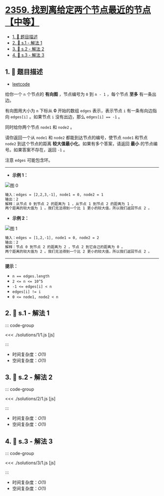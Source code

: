 # [2359. 找到离给定两个节点最近的节点【中等】](https://github.com/tnotesjs/TNotes.leetcode/tree/main/notes/2359.%20%E6%89%BE%E5%88%B0%E7%A6%BB%E7%BB%99%E5%AE%9A%E4%B8%A4%E4%B8%AA%E8%8A%82%E7%82%B9%E6%9C%80%E8%BF%91%E7%9A%84%E8%8A%82%E7%82%B9%E3%80%90%E4%B8%AD%E7%AD%89%E3%80%91)

<!-- region:toc -->

- [1. 📝 题目描述](#1--题目描述)
- [2. 🎯 s.1 - 解法 1](#2--s1---解法-1)
- [3. 🎯 s.2 - 解法 2](#3--s2---解法-2)
- [4. 🎯 s.3 - 解法 3](#4--s3---解法-3)

<!-- endregion:toc -->

## 1. 📝 题目描述

- [leetcode](https://leetcode.cn/problems/find-closest-node-to-given-two-nodes/)

给你一个 `n` 个节点的 **有向图** ，节点编号为 `0` 到 `n - 1` ，每个节点 **至多** 有一条出边。

有向图用大小为 `n` 下标从 **0** 开始的数组 `edges` 表示，表示节点 `i` 有一条有向边指向 `edges[i]` 。如果节点 `i` 没有出边，那么 `edges[i] == -1` 。

同时给你两个节点 `node1` 和 `node2` 。

请你返回一个从 `node1` 和 `node2` 都能到达节点的编号，使节点 `node1` 和节点 `node2` 到这个节点的距离 **较大值最小化**。如果有多个答案，请返回 **最小** 的节点编号。如果答案不存在，返回 `-1` 。

注意 `edges` 可能包含环。

---

- **示例 1：**

![图 0](https://cdn.jsdelivr.net/gh/tnotesjs/imgs@main/2025-09-27-19-44-48.png)

```txt
输入：edges = [2,2,3,-1], node1 = 0, node2 = 1
输出：2
解释：从节点 0 到节点 2 的距离为 1 ，从节点 1 到节点 2 的距离为 1 。
两个距离的较大值为 1 。我们无法得到一个比 1 更小的较大值，所以我们返回节点 2 。
```

- **示例 2：**

![图 1](https://cdn.jsdelivr.net/gh/tnotesjs/imgs@main/2025-09-27-19-44-54.png)

```txt
输入：edges = [1,2,-1], node1 = 0, node2 = 2
输出：2
解释：节点 0 到节点 2 的距离为 2 ，节点 2 到它自己的距离为 0 。
两个距离的较大值为 2 。我们无法得到一个比 2 更小的较大值，所以我们返回节点 2 。
```

---

**提示：**

- `n == edges.length`
- `2 <= n <= 10^5`
- `-1 <= edges[i] < n`
- `edges[i] != i`
- `0 <= node1, node2 < n`

## 2. 🎯 s.1 - 解法 1

::: code-group

<<< ./solutions/1/1.js [js]

:::

- 时间复杂度：$O(1)$
- 空间复杂度：$O(1)$

## 3. 🎯 s.2 - 解法 2

::: code-group

<<< ./solutions/2/1.js [js]

:::

- 时间复杂度：$O(1)$
- 空间复杂度：$O(1)$

## 4. 🎯 s.3 - 解法 3

::: code-group

<<< ./solutions/3/1.js [js]

:::

- 时间复杂度：$O(1)$
- 空间复杂度：$O(1)$
